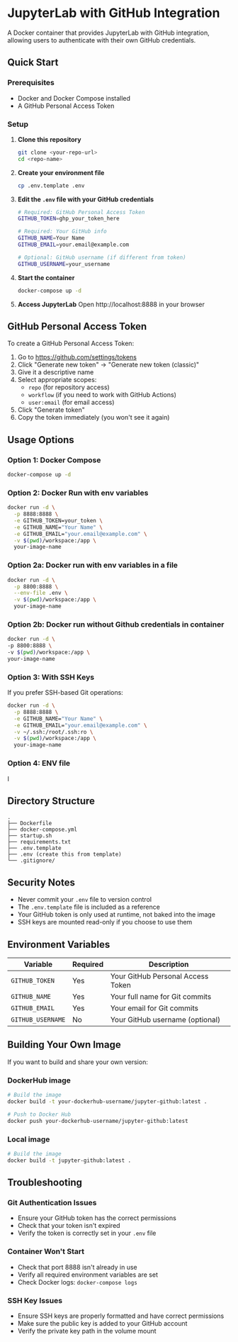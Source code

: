 # JupyterLab with GitHub Integration

A Docker container that provides JupyterLab with GitHub integration, allowing users to authenticate with their own GitHub credentials.

## Quick Start

### Prerequisites

- Docker and Docker Compose installed
- A GitHub Personal Access Token

### Setup

1. **Clone this repository**
   ```bash
   git clone <your-repo-url>
   cd <repo-name>
   ```

2. **Create your environment file**
   ```bash
   cp .env.template .env
   ```

3. **Edit the `.env` file with your GitHub credentials**
   ```bash
   # Required: GitHub Personal Access Token
   GITHUB_TOKEN=ghp_your_token_here
   
   # Required: Your GitHub info
   GITHUB_NAME=Your Name
   GITHUB_EMAIL=your.email@example.com
   
   # Optional: GitHub username (if different from token)
   GITHUB_USERNAME=your_username
   ```

4. **Start the container**
   ```bash
   docker-compose up -d
   ```

5. **Access JupyterLab**
   Open http://localhost:8888 in your browser

## GitHub Personal Access Token

To create a GitHub Personal Access Token:

1. Go to https://github.com/settings/tokens
2. Click "Generate new token" → "Generate new token (classic)"
3. Give it a descriptive name
4. Select appropriate scopes:
   - `repo` (for repository access)
   - `workflow` (if you need to work with GitHub Actions)
   - `user:email` (for email access)
5. Click "Generate token"
6. Copy the token immediately (you won't see it again)

## Usage Options

### Option 1: Docker Compose
```bash
docker-compose up -d
```

### Option 2: Docker Run with env variables
```bash
docker run -d \
  -p 8888:8888 \
  -e GITHUB_TOKEN=your_token \
  -e GITHUB_NAME="Your Name" \
  -e GITHUB_EMAIL="your.email@example.com" \
  -v $(pwd)/workspace:/app \
  your-image-name
```

### Option 2a: Docker run with env variables in a file
```bash
docker run -d \
  -p 8800:8888 \
  --env-file .env \
  -v $(pwd)/workspace:/app \  
  your-image-name
```

### Option 2b: Docker run without Github credentials in container
```bash
docker run -d \
-p 8800:8888 \
-v $(pwd)/workspace:/app \
your-image-name
```


### Option 3: With SSH Keys
If you prefer SSH-based Git operations:
```bash
docker run -d \
  -p 8888:8888 \
  -e GITHUB_NAME="Your Name" \
  -e GITHUB_EMAIL="your.email@example.com" \
  -v ~/.ssh:/root/.ssh:ro \
  -v $(pwd)/workspace:/app \
  your-image-name
```

### Option 4: ENV file
I



## Directory Structure

```
.
├── Dockerfile
├── docker-compose.yml
├── startup.sh
├── requirements.txt
├── .env.template
├── .env (create this from template)
└── .gitignore/ 
```

## Security Notes

- Never commit your `.env` file to version control
- The `.env.template` file is included as a reference
- Your GitHub token is only used at runtime, not baked into the image
- SSH keys are mounted read-only if you choose to use them

## Environment Variables

| Variable | Required | Description |
|----------|----------|-------------|
| `GITHUB_TOKEN` | Yes | Your GitHub Personal Access Token |
| `GITHUB_NAME` | Yes | Your full name for Git commits |
| `GITHUB_EMAIL` | Yes | Your email for Git commits |
| `GITHUB_USERNAME` | No | Your GitHub username (optional) |

## Building Your Own Image

If you want to build and share your own version:

### DockerHub image
```bash
# Build the image
docker build -t your-dockerhub-username/jupyter-github:latest .

# Push to Docker Hub
docker push your-dockerhub-username/jupyter-github:latest
```
### Local image

```bash
# Build the image
docker build -t jupyter-github:latest .
```

## Troubleshooting

### Git Authentication Issues
- Ensure your GitHub token has the correct permissions
- Check that your token isn't expired
- Verify the token is correctly set in your `.env` file

### Container Won't Start
- Check that port 8888 isn't already in use
- Verify all required environment variables are set
- Check Docker logs: `docker-compose logs`

### SSH Key Issues
- Ensure SSH keys are properly formatted and have correct permissions
- Make sure the public key is added to your GitHub account
- Verify the private key path in the volume mount
